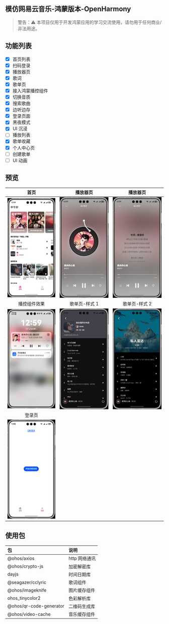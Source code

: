 ## 模仿网易云音乐-鸿蒙版本-OpenHarmony

> 警告：⚠️ 本项目仅用于开发鸿蒙应用的学习交流使用，请勿用于任何商业/非法用途。

## 功能列表

- [x] 首页列表
- [x] 扫码登录
- [x] 播放器页
- [x] 歌词
- [x] 歌单页
- [x] 接入鸿蒙播控组件
- [x] 切换音质
- [x] 搜索歌曲
- [x] 边听边存
- [x] 登录页面
- [x] 黑夜模式
- [x] UI 沉浸
- [ ] 播放列表
- [x] 歌单收藏
- [x] 个人中心页
- [ ] 创建歌单
- [ ] UI 动画

## 预览

|                    首页                     |                  播放器页                   |                  播放器页                   |
| :-----------------------------------------: | :-----------------------------------------: | :-----------------------------------------: |
| <img  src="./preview/p1.jpg" width="200" /> | <img  src="./preview/p2.jpg" width="200" /> | <img  src="./preview/p3.jpg" width="200" /> |
|                播控组件效果                 |                歌单页-样式 1                |                歌单页-样式 2                |
| <img  src="./preview/p4.jpg" width="200" /> | <img  src="./preview/p5.jpg" width="200" /> | <img  src="./preview/p6.jpg" width="200" /> |
|                   登录页                    |                                             |                                             |
| <img  src="./preview/p7.jpg" width="200" /> |                                             |                                             |

## 使用包

| 包                      | 说明          |
| :---------------------- | :------------ |
| @ohos/axios             | http 网络通讯 |
| @ohos/crypto-js         | 加密解密库    |
| dayjs                   | 时间日期库    |
| @seagazer/cclyric       | 歌词组件      |
| @ohos/imageknife        | 图片缓存组件  |
| ohos_tinycolor2         | 色彩解析库    |
| @ohos/qr-code-generator | 二维码生成库  |
| @ohos/video-cache       | 音乐缓存组件  |
